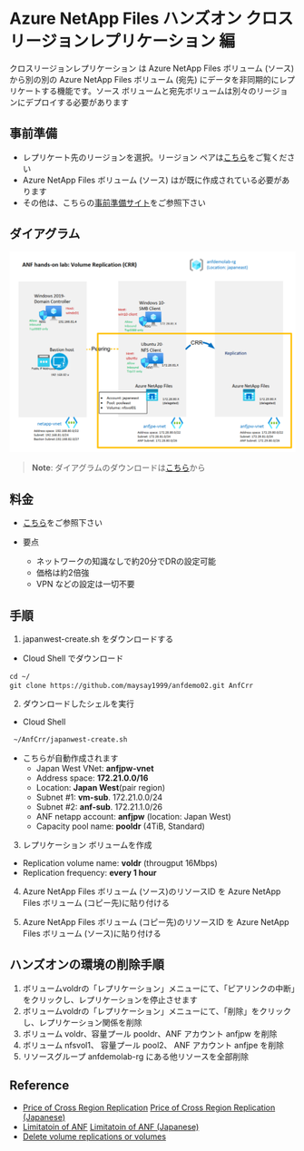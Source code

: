 # Azure NetApp Files ハンズオン クロスリージョンレプリケーション 編

クロスリージョンレプリケーション は Azure NetApp Files ボリューム (ソース) から別の別の Azure NetApp Files ボリューム (宛先) にデータを非同期的にレプリケートする機能です。ソース ボリュームと宛先ボリュームは別々のリージョンにデプロイする必要があります

## 事前準備

* レプリケート先のリージョンを選択。リージョン ペアは[こちら](https://docs.microsoft.com/ja-jp/azure/azure-netapp-files/cross-region-replication-introduction#azure-regional-pairs)をご覧ください
* Azure NetApp Files ボリューム (ソース) はが既に作成されている必要があります
* その他は、こちらの[事前準備サイト](https://github.com/maysay1999/tipstricks/blob/main/anf-demo-creation.md)をご参照下さい

## ダイアグラム

![diagram](https://github.com/maysay1999/anfdemo02/blob/main/images/anf-crr-diagram.png)

> **Note**:  ダイアグラムのダウンロードは[こちら](https://github.com/maysay1999/anfdemo02/blob/main/pdfs/220302_hands-on_diagram_crr.pdf)から

## 料金

* [こちら](https://azure.microsoft.com/ja-jp/pricing/details/netapp/)をご参照下さい

* 要点  
  * ネットワークの知識なしで約20分でDRの設定可能  
  * 価格は約2倍強
  * VPN などの設定は一切不要

## 手順

1. japanwest-create.sh をダウンロードする

* Cloud Shell でダウンロード

```git
cd ~/
git clone https://github.com/maysay1999/anfdemo02.git AnfCrr
```

2. ダウンロードしたシェルを実行

* Cloud Shell

```bash
 ~/AnfCrr/japanwest-create.sh
```

* こちらが自動作成されます
  * Japan West VNet: **anfjpw-vnet**  
  * Address space:  **172.21.0.0/16**  
  * Location: **Japan West**(pair region)  
  * Subnet #1: **vm-sub**.  172.21.0.0/24  
  * Subnet #2: **anf-sub**.  172.21.1.0/26  
  * ANF netapp account: **anfjpw** (location: Japan West)  
  * Capacity pool name: **pooldr** (4TiB, Standard)  

3. レプリケーション ボリュームを作成

* Replication volume name: **voldr** (througput 16Mbps)
* Replication frequency: **every 1 hour**

4. Azure NetApp Files ボリューム (ソース)のリソースID を Azure NetApp Files ボリューム (コピー先)に貼り付ける

5. Azure NetApp Files ボリューム (コピー先)のリソースID を Azure NetApp Files ボリューム (ソース)に貼り付ける

## ハンズオンの環境の削除手順  

1. ボリュームvoldrの「レプリケーション」メニューにて、「ピアリンクの中断」をクリックし、レプリケーションを停止させます  
2. ボリュームvoldrの「レプリケーション」メニューにて、「削除」をクリックし、レプリケーション関係を削除  
3. ボリューム voldr、容量プール pooldr、ANF アカウント anfjpw を削除  
4. ボリューム nfsvol1、 容量プール pool2、 ANF アカウント anfjpe を削除  
5. リソースグループ anfdemolab-rg にある他リソースを全部削除

## Reference

* [Price of Cross Region Replication](https://azure.microsoft.com/en-us/pricing/details/netapp/)
[Price of Cross Region Replication (Japanese)](https://azure.microsoft.com/ja-jp/pricing/details/netapp/)
* [Limitatoin of ANF](https://docs.microsoft.com/en-us/azure/azure-netapp-files/azure-netapp-files-resource-limits)
[Limitatoin of ANF (Japanese)](https://docs.microsoft.com/ja-jp/azure/azure-netapp-files/azure-netapp-files-resource-limits)
* [Delete volume replications or volumes](https://docs.microsoft.com/en-us/azure/azure-netapp-files/cross-region-replication-delete)
